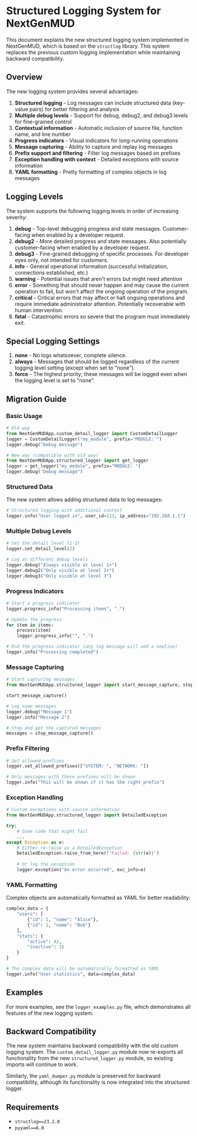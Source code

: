 # Structured Logging System for NextGenMUD

This document explains the new structured logging system implemented in NextGenMUD, which is based on the `structlog` library. This system replaces the previous custom logging implementation while maintaining backward compatibility.

## Overview

The new logging system provides several advantages:

1. **Structured logging** - Log messages can include structured data (key-value pairs) for better filtering and analysis
2. **Multiple debug levels** - Support for debug, debug2, and debug3 levels for fine-grained control
3. **Contextual information** - Automatic inclusion of source file, function name, and line number
4. **Progress indicators** - Visual indicators for long-running operations
5. **Message capturing** - Ability to capture and replay log messages
6. **Prefix support and filtering** - Filter log messages based on prefixes
7. **Exception handling with context** - Detailed exceptions with source information
8. **YAML formatting** - Pretty formatting of complex objects in log messages

## Logging Levels

The system supports the following logging levels in order of increasing severity:

1. **debug** - Top-level debugging progress and state messages. Customer-facing when enabled by a developer request.
2. **debug2** - More detailed progress and state messages. Also potentially customer-facing when enabled by a developer request.
3. **debug3** - Fine-grained debugging of specific processes. For developer eyes only, not intended for customers.
4. **info** - General operational information (successful initialization, connections established, etc.)
5. **warning** - Potential issues that aren't errors but might need attention
6. **error** - Something that should never happen and may cause the current operation to fail, but won't affect the ongoing operation of the program.
7. **critical** - Critical errors that may affect or halt ongoing operations and require immediate administrator attention. Potentially recoverable with human intervention.
8. **fatal** - Catastrophic errors so severe that the program must immediately exit.

## Special Logging Settings

1. **none** - No logs whatsoever, complete silence.
2. **always** - Messages that should be logged regardless of the current logging level setting (except when set to "none").
3. **force** - The highest priority; these messages will be logged even when the logging level is set to "none".

## Migration Guide

### Basic Usage

```python
# Old way
from NextGenMUDApp.custom_detail_logger import CustomDetailLogger
logger = CustomDetailLogger("my_module", prefix="MODULE: ")
logger.debug("Debug message")

# New way (compatible with old way)
from NextGenMUDApp.structured_logger import get_logger
logger = get_logger("my_module", prefix="MODULE: ")
logger.debug("Debug message")
```

### Structured Data

The new system allows adding structured data to log messages:

```python
# Structured logging with additional context
logger.info("User logged in", user_id=123, ip_address="192.168.1.1")
```

### Multiple Debug Levels

```python
# Set the detail level (1-3)
logger.set_detail_level(2)

# Log at different debug levels
logger.debug("Always visible at level 1+")
logger.debug2("Only visible at level 2+")
logger.debug3("Only visible at level 3")
```

### Progress Indicators

```python
# Start a progress indicator
logger.progress_info("Processing items", ".")

# Update the progress
for item in items:
    process(item)
    logger.progress_info("", ".")

# End the progress indicator (any log message will add a newline)
logger.info("Processing completed")
```

### Message Capturing

```python
# Start capturing messages
from NextGenMUDApp.structured_logger import start_message_capture, stop_message_capture

start_message_capture()

# Log some messages
logger.debug("Message 1")
logger.info("Message 2")

# Stop and get the captured messages
messages = stop_message_capture()
```

### Prefix Filtering

```python
# Set allowed prefixes
logger.set_allowed_prefixes(["SYSTEM: ", "NETWORK: "])

# Only messages with these prefixes will be shown
logger.info("This will be shown if it has the right prefix")
```

### Exception Handling

```python
# Custom exceptions with source information
from NextGenMUDApp.structured_logger import DetailedException

try:
    # Some code that might fail
    ...
except Exception as e:
    # Either re-raise as a DetailedException
    DetailedException.raise_from_here(f"Failed: {str(e)}")
    
    # Or log the exception
    logger.exception("An error occurred", exc_info=e)
```

### YAML Formatting

Complex objects are automatically formatted as YAML for better readability:

```python
complex_data = {
    "users": [
        {"id": 1, "name": "Alice"},
        {"id": 2, "name": "Bob"}
    ],
    "stats": {
        "active": 42,
        "inactive": 15
    }
}

# The complex data will be automatically formatted as YAML
logger.info("User statistics", data=complex_data)
```

## Examples

For more examples, see the `logger_examples.py` file, which demonstrates all features of the new logging system.

## Backward Compatibility

The new system maintains backward compatibility with the old custom logging system. The `custom_detail_logger.py` module now re-exports all functionality from the new `structured_logger.py` module, so existing imports will continue to work.

Similarly, the `yaml_dumper.py` module is preserved for backward compatibility, although its functionality is now integrated into the structured logger.

## Requirements

- `structlog==23.2.0`
- `pyyaml==6.0`
